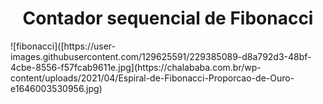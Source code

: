<h1 align="center"> Contador sequencial de Fibonacci </h1>
![fibonacci]([https://user-images.githubusercontent.com/129625591/229385089-d8a792d3-48bf-4cbe-8556-f57fcab9611e.jpg](https://chalababa.com.br/wp-content/uploads/2021/04/Espiral-de-Fibonacci-Proporcao-de-Ouro-e1646003530956.jpg)
